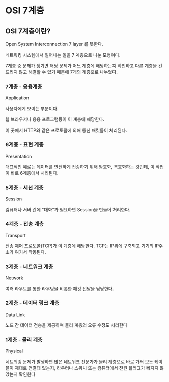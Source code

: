 # OSI 7계층



## OSI 7계층이란?

Open System Interconnection 7 layer 를 뜻한다.

네트워킹 시스템에서 일어나는 일을 7 계층으로 나눈 모형이다.

7계층 중 문제가 생기면 해당 문제가 어느 계층에 해당하는지 확인하고 다른 계층을 건드리지 않고 해결할 수 있기 때문에 7개의 계층으로 나누었다.



### 7계층 - 응용계층

Application 

사용자에게 보이는 부분이다. 

웹 브라우저나 응용 프로그램등이 이 계층에 해당한다.

이 곳에서 HTTP와 같은 프로토콜에 의해 통신 패킷들이 처리된다.



### 6계층 - 표현 계층

Presentation

대표적인 예로는 데이터를 안전하게 전송하기 위해 암호화, 복호화하는 것인데, 이 작업이 바로 6계층에서 처리된다.



### 5계층 - 세션 계층

Session 

컴퓨터나 서버 간에 "대화"가 필요하면 Session을 만들어 처리한다.



### 4계층 - 전송 계층

Transport

전송 제어 프로토콜(TCP)가 이 계층에 해당한다. TCP는 IP위에 구축되고 기기의 IP주소가 여기서 작동된다.



### 3계층 - 네트워크 계층

Network

여러 라우트를 통한 라우팅을 비롯한 패킷 전달을 담당한다.



### 2계층 - 데이터 링크 계층

Data Link 

 노드 간 데이터 전송을 제공하며 물리 계층의 오류 수정도 처리한다



### 1계층 - 물리 계층

Physical

 네트워킹 문제가 발생하면 많은 네트워크 전문가가 물리 계층으로 바로 가서 모든 케이블이 제대로 연결돼 있는지, 라우터나 스위치 또는 컴퓨터에서 전원 플러그가 빠지지 않았는지 확인한다







